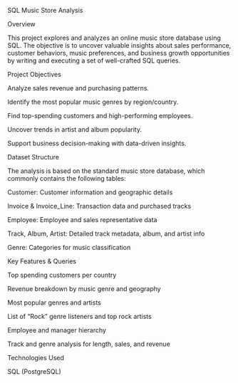 SQL Music Store Analysis

Overview

This project explores and analyzes an online music store database using SQL. The objective is to uncover valuable insights about sales performance, customer behaviors, music preferences, and business growth opportunities by writing and executing a set of well-crafted SQL queries.


Project Objectives

Analyze sales revenue and purchasing patterns.

Identify the most popular music genres by region/country.

Find top-spending customers and high-performing employees.

Uncover trends in artist and album popularity.

Support business decision-making with data-driven insights.


Dataset Structure

The analysis is based on the standard music store database, which commonly contains the following tables:

Customer: Customer information and geographic details

Invoice & Invoice_Line: Transaction data and purchased tracks

Employee: Employee and sales representative data

Track, Album, Artist: Detailed track metadata, album, and artist info

Genre: Categories for music classification


Key Features & Queries

Top spending customers per country

Revenue breakdown by music genre and geography

Most popular genres and artists

List of “Rock” genre listeners and top rock artists

Employee and manager hierarchy

Track and genre analysis for length, sales, and revenue


Technologies Used

SQL (PostgreSQL)

